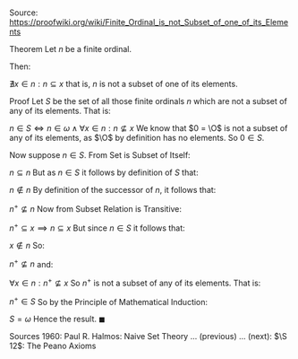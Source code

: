 # 

Source: https://proofwiki.org/wiki/Finite_Ordinal_is_not_Subset_of_one_of_its_Elements

Theorem
Let $n$ be a finite ordinal.

Then:

$\nexists x \in n: n \subseteq x$
that is, $n$ is not a subset of one of its elements.


Proof
Let $S$ be the set of all those finite ordinals $n$ which are not a subset of any of its elements.
That is:

$n \in S \iff n \in \omega \land \forall x \in n: n \nsubseteq x$
We know that $0 = \O$ is not a subset of any of its elements, as $\O$ by definition has no elements.
So $0 \in S$.

Now suppose $n \in S$.
From Set is Subset of Itself:

$n \subseteq n$
But as $n \in S$ it follows by definition of $S$ that:

$n \notin n$
By definition of the successor of $n$, it follows that:

$n^+ \nsubseteq n$
Now from Subset Relation is Transitive:

$n^+ \subseteq x \implies n \subseteq x$
But since $n \in S$ it follows that:

$x \notin n$
So:

$n^+ \nsubseteq n$
and:

$\forall x \in n: n^+ \nsubseteq x$
So $n^+$ is not a subset of any of its elements.
That is:

$n^+ \in S$
So by the Principle of Mathematical Induction:

$S = \omega$
Hence the result.
$\blacksquare$


Sources
1960: Paul R. Halmos: Naive Set Theory ... (previous) ... (next): $\S 12$: The Peano Axioms





